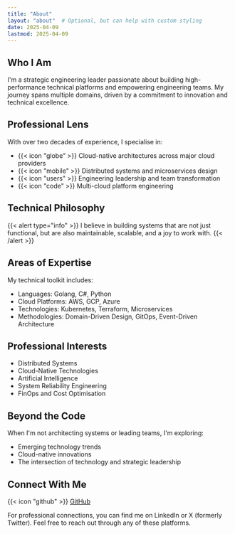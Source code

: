 ```yaml
---
title: "About"
layout: "about"  # Optional, but can help with custom styling
date: 2025-04-09
lastmod: 2025-04-09
---
```


## Who I Am

I'm a strategic engineering leader passionate about building high-performance technical platforms and empowering engineering teams. My journey spans multiple domains, driven by a commitment to innovation and technical excellence.

## Professional Lens

With over two decades of experience, I specialise in:

- {{< icon "globe" >}} Cloud-native architectures across major cloud providers
- {{< icon "mobile" >}} Distributed systems and microservices design
- {{< icon "users" >}} Engineering leadership and team transformation
- {{< icon "code" >}} Multi-cloud platform engineering

## Technical Philosophy

{{< alert type="info" >}}
I believe in building systems that are not just functional, but are also maintainable, scalable, and a joy to work with.
{{< /alert >}}

## Areas of Expertise

My technical toolkit includes:
- Languages: Golang, C#, Python
- Cloud Platforms: AWS, GCP, Azure
- Technologies: Kubernetes, Terraform, Microservices
- Methodologies: Domain-Driven Design, GitOps, Event-Driven Architecture

## Professional Interests

- Distributed Systems
- Cloud-Native Technologies
- Artificial Intelligence
- System Reliability Engineering
- FinOps and Cost Optimisation

## Beyond the Code

When I'm not architecting systems or leading teams, I'm exploring:
- Emerging technology trends
- Cloud-native innovations
- The intersection of technology and strategic leadership

## Connect With Me

{{< icon "github" >}} [GitHub](https://github.com/nichecode)

For professional connections, you can find me on LinkedIn or X (formerly Twitter). Feel free to reach out through any of these platforms.